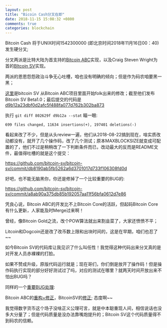 ```yaml
---
layout: post
title: "Bicoin Cash分叉在即"
date: 2018-11-15 15:08:32 +0800
comments: true
categories: blockchain
---
```


Bitcoin Cash 将于UNIX时间1542300000 (即北京时间2018年11月16日00：40)发生硬分叉;

分叉两派是比特大陆为首支持的[Bitcoin ABC](https://github.com/Bitcoin-ABC/bitcoin-abc)实现，以及Craig Steven Wright为首的[BItcoin SV](https://github.com/bitcoin-sv/bitcoin-sv)实现。

两派的恩恩怨怨政治斗争无心吐槽，咱也没有明确的倾向；但是作为码农咱要黑一黑；

<!-- more -->

[这里](https://github.com/bitcoin-sv/bitcoin-sv/commit/2ab7775797a5a37ab311ab9a067771e5c1bfe22a)是bitcoin SV 从Bitcoin ABC项目里面开始folk出来的修改；截至他们发布Bitcoin SV Beta1.0；最后提交的代码是[d9b12a23dbf0d2afc5f488fa077d762b302ba873](https://github.com/bitcoin-sv/bitcoin-sv/commit/d9b12a23dbf0d2afc5f488fa077d762b302ba873)


执行 `git diff 802629f d9b12a --stat` 瞄一眼:

```
699 files changed, 11634 insertions(+), 197401 deletions(-)
```

看起来改了不少，但是从头review一遍，他们从2018-08-22搞到现在，啥实质改动都没有，就开了几个操作码，改了几个测试；原本MAXBLOCKSIZE就变成可配置的了，他们不过是稍稍改了一下判断条件而已，改动最大的反而是README文件，最值得吐槽的就是这个提交：

https://github.com/bitcoin-sv/bitcoin-sv/commit/db8190ab5fb5262a6d3701017d733f106308fd0d

好吧，也不能无脑黑你，你还是修掉了一个比较重要的BUG的:

https://github.com/bitcoin-sv/bitcoin-sv/commit/a8ab90a375db85b192057aa11f56bfa0612d7e86

凭良心说，Bitcoin ABC的开发比不上Bitcoin Core的活跃，但起码Bitcoin Core有什么更新，人家能及时Merge过来啊！

曾经，像Bitcoin Gold之流，改个POW算法就出来割韭菜了，大家还愤愤不平；

Litcoin和Dogcoin还是改了改币数上限和出块时间的，这是在早期，咱们也忍了~~

如今Bitcoin SV的代码库让我见识了什么叫任性！我觉得这种代码出来分叉真的是对开发人员赤裸裸的打脸。

如果不赞成升级，原版代码运行就是；现在哥们，你们倒是放开了操作码！但是操作码执行实现的部分好好测试过了吗，对应的测试在哪里？就两天时间开放出来不怕出BUG吗？

同样的一个[重要BUG处理](https://bitcoincore.org/en/2018/09/20/notice/):

Bitcoin ABC的[重构+修正](https://github.com/Bitcoin-ABC/bitcoin-abc/commit/7e20479893089b2b80f81cc2e7e5712a2d4158ba)，BitcoinSV的[修正](https://github.com/bitcoin-sv/bitcoin-sv/commit/a8ab90a375db85b192057aa11f56bfa0612d7e86); 态度啊~~

我觉得数字货币这个场子没啥正义公理可言，就是中本聪重现人间，相信说话也没多大分量了；但是代码质量是没办法靠嘴炮提升的；Bitcoin SV这个代码质量得不到码农的信赖。
